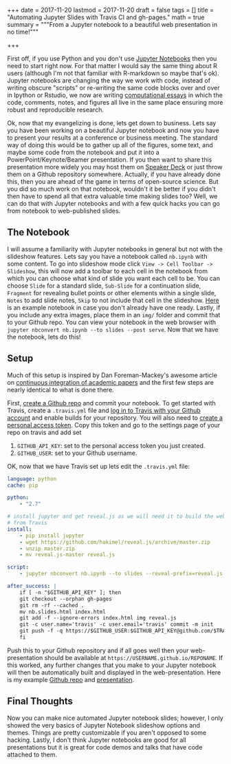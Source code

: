 +++
date = 2017-11-20
lastmod = 2017-11-20
draft = false
tags = []
title = "Automating Jupyter Slides with Travis CI and gh-pages."
math = true
summary = """From a Jupyter notebook to a beautiful web presentation in no time!"""

+++

First off, if you use Python and you don't use [Jupyter Notebooks](http://jupyter.org)
then you need to start right now. For that matter I would say the same thing about
R users (although I'm not that familiar with R-markdown so maybe that's ok). Jupyter
notebooks are changing the way we work with code, instead of writing obscure "scripts"
or re-writing the same code blocks over and over in Ipython or Rstudio, we now
are writing [computational essays](http://blog.stephenwolfram.com/2017/11/what-is-a-computational-essay/)
in which the code, comments, notes, and figures all live in the same place ensuring
more robust and reproducible research.

Ok, now that my evangelizing is done, lets get down to business. Lets say you
have been working on a beautiful Jupyter notebook and now you have to present
your results at a conference or business meeting. The standard way of doing this
would be to gather up all of the figures, some text, and maybe some code from
the notebook and put it into a PowerPoint/Keynote/Beamer presentation. If you then
want to share this presentation more widely you may host them on [Speaker Deck](https://speakerdeck.com) or
just throw them on a Github repository somewhere. Actually, if you have already
done this, then you are ahead of the game in terms of open-source science. But
you did so much work on that notebook, wouldn't it be better if you didn't then
have to spend all that extra valuable time making slides too? Well, we can do that
with Jupyter notebooks and with a few quick hacks you can go from notebook to
web-published slides.

## The Notebook

I will assume a familiarity with Jupyter notebooks in general but not with the
slideshow features. Lets say you have a notebook called `nb.ipynb` with some
content. To go into slideshow mode click `View -> Cell Toolbar -> Slideshow`,
this will now add a toolbar to each cell in the notebook from which you can choose
what kind of slide you want each cell to be. You can choose `Slide` for a standard
slide, `Sub-Slide` for a continuation slide, `Fragment` for revealing bullet points
or other elements within a single slide, `Notes` to add slide notes, `Skip` to
not include that cell in the slideshow. [Here](https://github.com/jellis18/jupyter_notebook_slide_tutorial/blob/master/nb.ipynb) is an example notebook in case
you don't already have one ready. Lastly, if you include any extra images, place them
in an `img/` folder and commit that to your Github repo. You can view your notebook
in the web browser with `jupyter nbconvert nb.ipynb --to slides --post serve`.
Now that we have the notebook, lets do this!

## Setup

Much of this setup is inspired by Dan Foreman-Mackey's awesome article on
[continuous integration of academic papers](http://dfm.io/posts/travis-latex/)
and the first few steps are nearly identical to what is done there.

First, [create a Github repo](https://help.github.com/articles/create-a-repo/)
and commit your notebook. To get started with Travis, create a `.travis.yml`
file and [log in to Travis with your Github account](https://docs.travis-ci.com/user/getting-started/)
and enable builds for your repository. You will also need to
[create a personal access token](https://github.com/settings/tokens).
Copy this token and go to the settings page of your repo on travis and add set

1. `GITHUB_API_KEY`: set to the personal access token you just created.
2. `GITHUB_USER`: set to your Github username.

OK, now that we have Travis set up lets edit the `.travis.yml` file:

```yaml
language: python
cache: pip

python:
    - "2.7"

# install jupyter and get reveal.js as we will need it to build the website
# from Travis
install:
    - pip install jupyter
    - wget https://github.com/hakimel/reveal.js/archive/master.zip
    - unzip master.zip
    - mv reveal.js-master reveal.js

script:
    - jupyter nbconvert nb.ipynb --to slides --reveal-prefix=reveal.js

after_success: |
    if [ -n "$GITHUB_API_KEY" ]; then
    git checkout --orphan gh-pages
    git rm -rf --cached .
    mv nb.slides.html index.html
    git add -f --ignore-errors index.html img reveal.js
    git -c user.name='travis' -c user.email='travis' commit -m init
    git push -f -q https://$GITHUB_USER:$GITHUB_API_KEY@github.com/$TRAVIS_REPO_SLUG gh-pages
    fi
```
Push this to your Github repository and if all goes well then your web-presentation
should be available at `https://USERNAME.github.io/REPONAME`. If this worked, any
further changes that you make to your Jupyter notebook will then be automatically
built and displayed in the web-presentation. Here is my example [Github repo](https://github.com/jellis18/jupyter_notebook_slide_tutorial) and
[presentation](https://jellis18.github.io/jupyter_notebook_slide_tutorial/).

## Final Thoughts

Now you can make nice automated Jupyter notebook slides; however, I only showed
the very basics of Jupyter Notebook slideshow options and themes. Things are
pretty customizable if you aren't opposed to some hacking. Lastly, I don't think
Jupyter notebooks are good for all presentations but it is great for code demos
and talks that have code attached to them.
